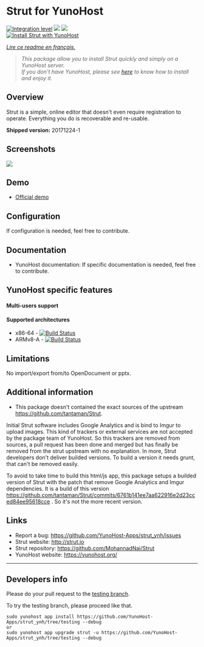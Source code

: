 # Strut for YunoHost

[![Integration level](https://dash.yunohost.org/integration/strut.svg)](https://dash.yunohost.org/appci/app/strut) ![](https://ci-apps.yunohost.org/ci/badges/strut.status.svg) ![](https://ci-apps.yunohost.org/ci/badges/strut.maintain.svg)  
[![Install Strut with YunoHost](https://install-app.yunohost.org/install-with-yunohost.svg)](https://install-app.yunohost.org/?app=strut)

*[Lire ce readme en français.](./README_fr.md)*

> *This package allow you to install Strut quickly and simply on a YunoHost server.  
If you don't have YunoHost, please see [here](https://yunohost.org/install) to know how to install and enjoy it.*

## Overview
Strut is a simple, online editor that doesn't even require registration to operate. Everything you do is recoverable and re-usable.

**Shipped version:** 20171224-1

## Screenshots

![](https://f.cloud.github.com/assets/1009003/515405/f1003c6a-be74-11e2-84b9-14776c652afb.png)

## Demo

* [Official demo](http://strut.io/dist/)

## Configuration

If configuration is needed, feel free to contribute.

## Documentation

 * YunoHost documentation: If specific documentation is needed, feel free to contribute.

## YunoHost specific features

#### Multi-users support

#### Supported architectures

* x86-64 - [![Build Status](https://ci-apps.yunohost.org/ci/logs/strut.svg)](https://ci-apps.yunohost.org/ci/apps/strut/)
* ARMv8-A - [![Build Status](https://ci-apps-arm.yunohost.org/ci/logs/strut.svg)](https://ci-apps-arm.yunohost.org/ci/apps/strut/)

## Limitations
No import/export from/to OpenDocument or pptx.

## Additional information

* This package doesn't contained the exact sources of the upstream https://github.com/tantaman/Strut. 

Initial Strut software includes Google Analytics and is bind to Imgur to upload images. This kind of trackers or external services are not accepted by the package team of YunoHost. So this trackers are removed from sources, a pull request has been done and merged but has finally be removed from the strut upstream with no explanation. In more, Strut developers don't deliver builded versions. To build a version it needs grunt, that can't be removed easily.

To avoid to take time to build this html/js app, this package setups a builded version of Strut with the patch that remove Google Analytics and Imgur dependencies. It is a build of this version https://github.com/tantaman/Strut/commits/6761b141ee7aa622916e2d23cced84ee95618cce . So it's not the more recent version.

## Links

 * Report a bug: https://github.com/YunoHost-Apps/strut_ynh/issues
 * Strut website: http://strut.io
 * Strut repository: https://github.com/MohannadNaj/Strut
 * YunoHost website: https://yunohost.org/

---

## Developers info

Please do your pull request to the [testing branch](https://github.com/YunoHost-Apps/strut_ynh/tree/testing).

To try the testing branch, please proceed like that.
```
sudo yunohost app install https://github.com/YunoHost-Apps/strut_ynh/tree/testing --debug
or
sudo yunohost app upgrade strut -u https://github.com/YunoHost-Apps/strut_ynh/tree/testing --debug
```
